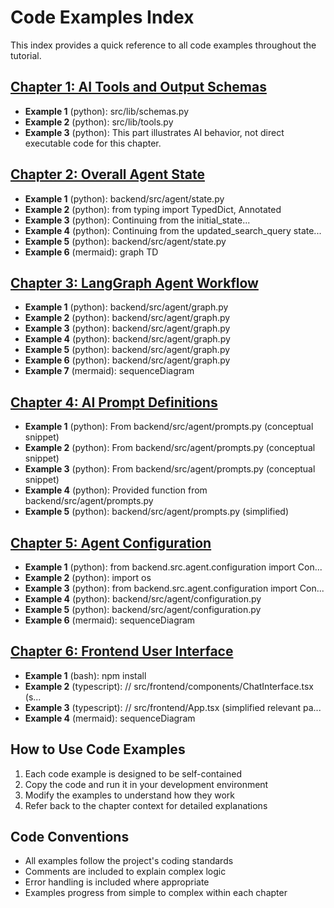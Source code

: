 # Code Examples Index

This index provides a quick reference to all code examples throughout the tutorial.

## [Chapter 1: AI Tools and Output Schemas](chapter_01.md)

- **Example 1** (python): src/lib/schemas.py
- **Example 2** (python): src/lib/tools.py
- **Example 3** (python): This part illustrates AI behavior, not direct executable code for this chapter.

## [Chapter 2: Overall Agent State](chapter_02.md)

- **Example 1** (python): backend/src/agent/state.py
- **Example 2** (python): from typing import TypedDict, Annotated
- **Example 3** (python): Continuing from the initial_state...
- **Example 4** (python): Continuing from the updated_search_query state...
- **Example 5** (python): backend/src/agent/state.py
- **Example 6** (mermaid): graph TD

## [Chapter 3: LangGraph Agent Workflow](chapter_03.md)

- **Example 1** (python): backend/src/agent/graph.py
- **Example 2** (python): backend/src/agent/graph.py
- **Example 3** (python): backend/src/agent/graph.py
- **Example 4** (python): backend/src/agent/graph.py
- **Example 5** (python): backend/src/agent/graph.py
- **Example 6** (python): backend/src/agent/graph.py
- **Example 7** (mermaid): sequenceDiagram

## [Chapter 4: AI Prompt Definitions](chapter_04.md)

- **Example 1** (python): From backend/src/agent/prompts.py (conceptual snippet)
- **Example 2** (python): From backend/src/agent/prompts.py (conceptual snippet)
- **Example 3** (python): From backend/src/agent/prompts.py (conceptual snippet)
- **Example 4** (python): Provided function from backend/src/agent/prompts.py
- **Example 5** (python): backend/src/agent/prompts.py (simplified)

## [Chapter 5: Agent Configuration](chapter_05.md)

- **Example 1** (python): from backend.src.agent.configuration import Con...
- **Example 2** (python): import os
- **Example 3** (python): from backend.src.agent.configuration import Con...
- **Example 4** (python): backend/src/agent/configuration.py
- **Example 5** (python): backend/src/agent/configuration.py
- **Example 6** (mermaid): sequenceDiagram

## [Chapter 6: Frontend User Interface](chapter_06.md)

- **Example 1** (bash): npm install
- **Example 2** (typescript): // src/frontend/components/ChatInterface.tsx (s...
- **Example 3** (typescript): // src/frontend/App.tsx (simplified relevant pa...
- **Example 4** (mermaid): sequenceDiagram


## How to Use Code Examples

1. Each code example is designed to be self-contained
2. Copy the code and run it in your development environment
3. Modify the examples to understand how they work
4. Refer back to the chapter context for detailed explanations

## Code Conventions

- All examples follow the project's coding standards
- Comments are included to explain complex logic
- Error handling is included where appropriate
- Examples progress from simple to complex within each chapter
